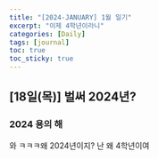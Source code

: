 ```yaml
---
title: "[2024-JANUARY] 1월 일기"
excerpt: "이제 4학년이라니"
categories: [Daily]
tags: [journal]
toc: true
toc_sticky: true
---
```


## [18일(목)] 벌써 2024년?
### 2024 용의 해
와 ㅋㅋㅋ왜 2024년이지? 난 왜 4학년이여